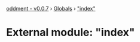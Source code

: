 [oddment - v0.0.7](../README.md) › [Globals](../globals.md) › ["index"](_index_.md)

# External module: "index"



